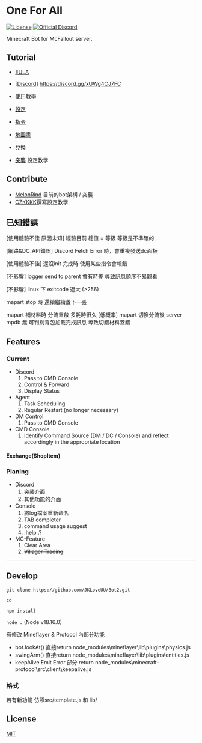 # One For All 
[![License](https://img.shields.io/github/license/PKUFlyingPig/cs-self-learning)](https://github.com/JKLoveUU/One-For-All-Minecraft-Bot/blob/main/LICENSE)
[![Official Discord](https://img.shields.io/static/v1.svg?label=OFFICIAL&message=DISCORD&color=blue&logo=discord&style=for-the-badge)](https://discord.gg/xUWg4CJ7FC)

Minecraft Bot for McFallout server.

## Tutorial
- [EULA](docs/zh_tw/eula.md)

- [[Discord](https://discord.gg/xUWg4CJ7FC)] https://discord.gg/xUWg4CJ7FC 
- [使用教學](docs/zh_tw/usage.md)
- [設定](docs/zh_tw/setting.md)
- [指令](docs/zh_tw/commands.md)
- [地圖畫](docs/zh_tw/Mapart.md)
- [兌換](docs/zh_tw/CraftAndExchange.md)

- [突襲](docs/zh_tw/setting.md) 設定教學

## Contribute
- [MelonRind](https://github.com/aMelonRind) 目前的bot架構 / 突襲 
- [CZKKKK](https://github.com/AvaCZK)撰寫設定教學
## 已知錯誤

[使用體驗不佳 原因未知] 經驗目前 總值 = 等級  等級是不準確的

[網路&DC_API錯誤] Discord Fetch Error 時，會重複發送dc面板

[使用體驗不佳] 還沒init 完成時 使用某些指令會報錯

[不影響] logger send to parent 會有時差 導致訊息順序不易觀看

[不影響] linux 下  exitcode 過大 (>256) 

mapart stop 時 還續繼續蓋下一張 

mapart 補材料時 分流重啟 多耗時很久
[低概率] mapart 切換分流後 server mpdb 無 可判別背包加載完成訊息 導致切錯材料蓋錯

## Features
### Current
* Discord
    1. Pass to CMD Console
    2. Control & Forward
    3. Display Status
* Agent
    1. Task Scheduling
    2. Regular Restart (no longer necessary)
* DM Control
    1. Pass to CMD Console
* CMD Console
    1. Identify Command Source (DM / DC / Console)
    and reflect accordingly in the appropriate location
#### Exchange(ShopItem) 

### Planing
* Discord
    1. 突襲介面
    2. 其他功能的介面
* Console
    1. 將log檔案重新命名
    2. TAB completer
    3. command usage suggest
    4. .help .?
* MC-Feature
    1. Clear Area
    2. ~~Villager Trading~~
--- 
## Develop

`git clone https://github.com/JKLoveUU/Bot2.git`

`cd `

`npm install`

`node .`
(Node v18.16.0)

有修改 Mineflayer & Protocol 內部分功能

- bot.lookAt() 直接return
    node_modules\mineflayer\lib\plugins\physics.js
- swingArm() 直接return
    node_modules\mineflayer\lib\plugins\entities.js
- keepAlive Emit Error 部分 return
    node_modules\minecraft-protocol\src\client\keepalive.js

### 格式
若有新功能 仿照src/template.js 和 lib/


## License
[MIT](/LICENSE)
